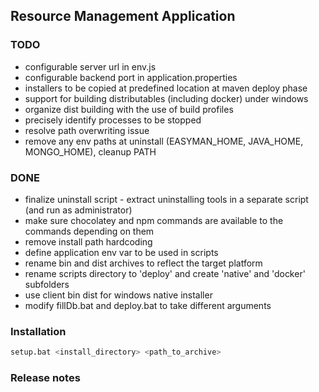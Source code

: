 ## Resource Management Application 

### TODO

- configurable server url in env.js
- configurable backend port in application.properties
- installers to be copied at predefined location at maven deploy phase
- support for building distributables (including docker) under windows
- organize dist building with the use of build profiles
- precisely identify processes to be stopped
- resolve path overwriting issue 
- remove any env paths at uninstall (EASYMAN_HOME, JAVA_HOME, MONGO_HOME), cleanup PATH

### DONE

- finalize uninstall script - extract uninstalling tools in a separate script (and run as administrator)
- make sure chocolatey and npm commands are available to the commands depending on them
- remove install path hardcoding  
- define application env var to be used in scripts
- rename bin and dist archives to reflect the target platform
- rename scripts directory to 'deploy' and create 'native' and 'docker' subfolders
- use client bin dist for windows native installer
- modify fillDb.bat and deploy.bat to take different arguments
 

### Installation

``` bash
setup.bat <install_directory> <path_to_archive>
```

### Release notes